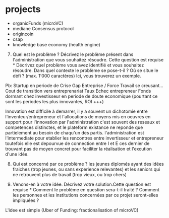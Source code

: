 ---
---
# projects

- organicFunds (microVC)
- mediane Consensus protocol
- origincoin
- csap 
- knowledge base economy (health engine)


7. Quel est le problème ?
Décrivez le problème présent dans l'administration que vous souhaitez résoudre.
Cette question est requise *
Décrivez quel problème vous avez identifié et vous souhaitez résoudre.
Dans quel contexte le problème se pose-t-il ?
Où se situe le défi ? (max. 1'000 caractères) Ici, vous trouverez un exemple.

Pb: Startup en periode de Crise
 Gap Entreprise / Force Travail se creusant...
 Cout de transition vers entreprenariat
 Taux Echec entrepreneur
 Fonds dormant chez investisseur en periode de doute economique
 (pourtant ce sont les periodes les plus innovantes, ROI +++)

Innovation est difficile à demarrer,
il y a souvent un dichotomie entre l'inventeur/entrepreneur
et l'allocations de moyens mis en oeuvres en support pour l'innovation par l'administration
c'est souvent des reseaux et competences distinctes, et le plateform existance ne reponde que partielement
au besoin de chaqu'un des partis.
l'administration est l'intermediate pour etablier les rencontres entre invertisseur et entrepreneur
toutefois elle est depourvue de connection entre I et E
ces dernier de trouvant pas de moyen concret pour faciliter la réalisation et l'excution d'une idée.

8. Qui est concerné par ce problème ?
les jeunes diplomés ayant des idées fraiches (trop jeunes, ou sans experience relevantes)
et les seniors qui ne retrouvent plus de travail (trop vieux, ou trop chers)

9. Venons-en à votre idée. Décrivez votre solution.Cette question est requise *
Comment le problème en question sera-t-il traité ?
Comment les personnes et les institutions concernées par ce projet seront-elles impliquées ?

L'idee est simple (Uber of Funding: fractionalisation of microVC)


